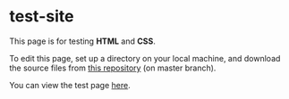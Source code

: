 # test-site

This page is for testing <strong>HTML</strong> and <strong>CSS</strong>.

To edit this page, set up a directory on your local machine, and download the source files from <a href=https://github.com/elborracho420/test-site title="Source Files"> this repository</a> (on master branch).


You can view the test page <a href=https://elborracho420.github.io/test-site title="Test Site"> here</a>.
